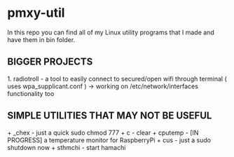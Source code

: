 # pmxy-util

In this repo you can find all of my Linux utility programs that I made and have them in bin folder.

<h2>BIGGER PROJECTS</h2>
1. radiotroll - a tool to easily connect to secured/open wifi through terminal
( uses wpa_supplicant.conf )
-> working on /etc/network/interfaces functionality too

<h2>SIMPLE UTILITIES THAT MAY NOT BE USEFUL</h2>
+ _chex - just a quick sudo chmod 777
+ c - clear
+ cputemp - [IN PROGRESS] a temperature monitor for RaspberryPi
+ cus - just a sudo shutdown now
+ sthmchi - start hamachi